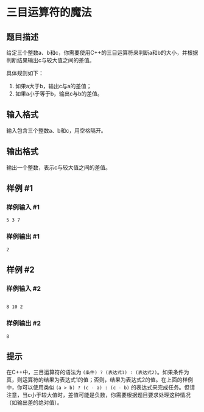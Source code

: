 # 三目运算符的魔法

## 题目描述

给定三个整数a、b和c，你需要使用C++的三目运算符来判断a和b的大小，并根据判断结果输出c与较大值之间的差值。

具体规则如下：

1. 如果a大于b，输出c与a的差值；
2. 如果a小于等于b，输出c与b的差值。

## 输入格式

输入包含三个整数a、b和c，用空格隔开。

## 输出格式

输出一个整数，表示c与较大值之间的差值。

## 样例 #1

### 样例输入 #1

```
5 3 7
```

### 样例输出 #1

```
2
```

## 样例 #2

### 样例输入 #2

```

8 10 2
```

### 样例输出 #2

```
8
```

## 提示

在C++中，三目运算符的语法为 `(条件) ? (表达式1) : (表达式2)`。如果条件为真，则运算符的结果为表达式1的值；否则，结果为表达式2的值。在上面的样例中，你可以使用类似 `(a > b) ? (c - a) : (c - b)` 的表达式来完成任务。但请注意，当c小于较大值时，差值可能是负数，你需要根据题目要求处理这种情况（如输出差的绝对值）。